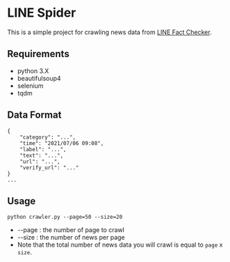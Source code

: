 # LINE Spider

This is a simple project for crawling news data from [LINE Fact Checker](https://fact-checker.line.me).

## Requirements

* python 3.X
* beautifulsoup4
* selenium
* tqdm

## Data Format

```
{
    "category": "...",
    "time": "2021/07/06 09:08",
    "label": "...",
    "text": "...",
    "url": "...",
    "verify_url": "..."
}
...
```

## Usage

```
python crawler.py --page=50 --size=20
```

* --page : the number of page to crawl
* --size : the number of news per page
* Note that the total number of news data you will crawl is equal to `page` x `size`.